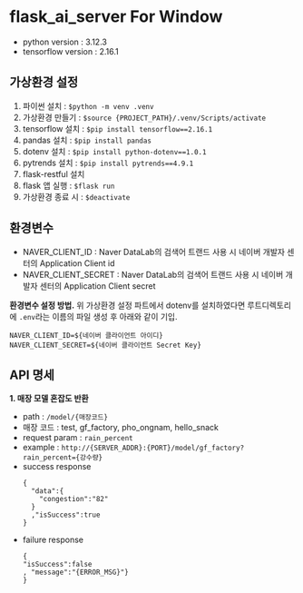# flask_ai_server For Window

- python version : 3.12.3
- tensorflow version : 2.16.1

## 가상환경 설정
1. 파이썬 설치 : `$python -m venv .venv`
2. 가상환경 만들기 : `$source {PROJECT_PATH}/.venv/Scripts/activate`
3. tensorflow 설치 : `$pip install tensorflow==2.16.1`
4. pandas 설치 : `$pip install pandas`
5. dotenv 설치 : `$pip install python-dotenv==1.0.1`
6. pytrends 설치 : `$pip install pytrends==4.9.1`
7. flask-restful 설치
8. flask 앱 실행 : `$flask run`
9. 가상환경 종료 시 : `$deactivate`

## 환경변수

- NAVER_CLIENT_ID : Naver DataLab의 검색어 트랜드 사용 시 네이버 개발자 센터의 Application Client id
- NAVER_CLIENT_SECRET : Naver DataLab의 검색어 트랜드 사용 시 네이버 개발자 센터의 Application Client secret

**환경변수 설정 방법.**
위 가상환경 설정 파트에서 dotenv를 설치하였다면 루트디렉토리에 `.env`라는 이름의 파일 생성 후 아래와 같이 기입.
```text
NAVER_CLIENT_ID=${네이버 클라이언트 아이디}
NAVER_CLIENT_SECRET=${네이버 클라이언트 Secret Key}

```

## API 명세

**1. 매장 모델 혼잡도 반환**
- path : `/model/{매장코드}`
- 매장 코드 : test, gf_factory, pho_ongnam, hello_snack
- request param : `rain_percent`
- example : `http://{SERVER_ADDR}:{PORT}/model/gf_factory?rain_percent={강수량}`
- success response
  ```response
  {
    "data":{
      "congestion":"82"
    }
    ,"isSuccess":true
  }
  ```
- failure response
    ```
  {
    "isSuccess":false
    , "message":"{ERROR_MSG}"}
  }
  ```
